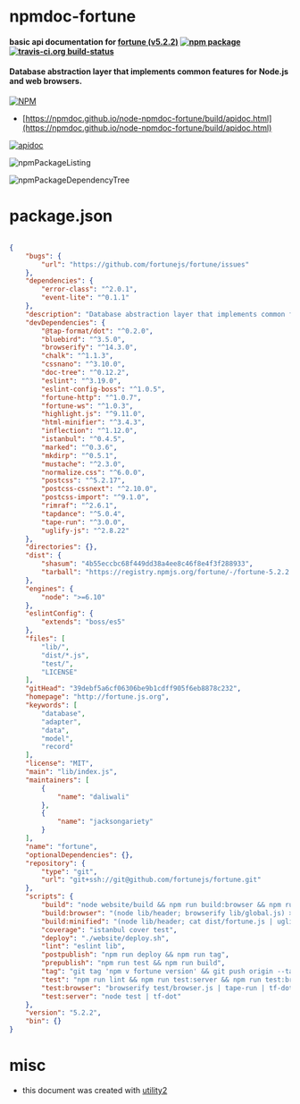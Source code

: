 # npmdoc-fortune

#### basic api documentation for  [fortune (v5.2.2)](http://fortune.js.org)  [![npm package](https://img.shields.io/npm/v/npmdoc-fortune.svg?style=flat-square)](https://www.npmjs.org/package/npmdoc-fortune) [![travis-ci.org build-status](https://api.travis-ci.org/npmdoc/node-npmdoc-fortune.svg)](https://travis-ci.org/npmdoc/node-npmdoc-fortune)

#### Database abstraction layer that implements common features for Node.js and web browsers.

[![NPM](https://nodei.co/npm/fortune.png?downloads=true&downloadRank=true&stars=true)](https://www.npmjs.com/package/fortune)

- [https://npmdoc.github.io/node-npmdoc-fortune/build/apidoc.html](https://npmdoc.github.io/node-npmdoc-fortune/build/apidoc.html)

[![apidoc](https://npmdoc.github.io/node-npmdoc-fortune/build/screenCapture.buildCi.browser.%252Ftmp%252Fbuild%252Fapidoc.html.png)](https://npmdoc.github.io/node-npmdoc-fortune/build/apidoc.html)

![npmPackageListing](https://npmdoc.github.io/node-npmdoc-fortune/build/screenCapture.npmPackageListing.svg)

![npmPackageDependencyTree](https://npmdoc.github.io/node-npmdoc-fortune/build/screenCapture.npmPackageDependencyTree.svg)



# package.json

```json

{
    "bugs": {
        "url": "https://github.com/fortunejs/fortune/issues"
    },
    "dependencies": {
        "error-class": "^2.0.1",
        "event-lite": "^0.1.1"
    },
    "description": "Database abstraction layer that implements common features for Node.js and web browsers.",
    "devDependencies": {
        "@tap-format/dot": "^0.2.0",
        "bluebird": "^3.5.0",
        "browserify": "^14.3.0",
        "chalk": "^1.1.3",
        "cssnano": "^3.10.0",
        "doc-tree": "^0.12.2",
        "eslint": "^3.19.0",
        "eslint-config-boss": "^1.0.5",
        "fortune-http": "^1.0.7",
        "fortune-ws": "^1.0.3",
        "highlight.js": "^9.11.0",
        "html-minifier": "^3.4.3",
        "inflection": "^1.12.0",
        "istanbul": "^0.4.5",
        "marked": "^0.3.6",
        "mkdirp": "^0.5.1",
        "mustache": "^2.3.0",
        "normalize.css": "^6.0.0",
        "postcss": "^5.2.17",
        "postcss-cssnext": "^2.10.0",
        "postcss-import": "^9.1.0",
        "rimraf": "^2.6.1",
        "tapdance": "^5.0.4",
        "tape-run": "^3.0.0",
        "uglify-js": "^2.8.22"
    },
    "directories": {},
    "dist": {
        "shasum": "4b55eccbc68f449dd38a4ee8c46f8e4f3f288933",
        "tarball": "https://registry.npmjs.org/fortune/-/fortune-5.2.2.tgz"
    },
    "engines": {
        "node": ">=6.10"
    },
    "eslintConfig": {
        "extends": "boss/es5"
    },
    "files": [
        "lib/",
        "dist/*.js",
        "test/",
        "LICENSE"
    ],
    "gitHead": "39debf5a6cf06306be9b1cdff905f6eb8878c232",
    "homepage": "http://fortune.js.org",
    "keywords": [
        "database",
        "adapter",
        "data",
        "model",
        "record"
    ],
    "license": "MIT",
    "main": "lib/index.js",
    "maintainers": [
        {
            "name": "daliwali"
        },
        {
            "name": "jacksongariety"
        }
    ],
    "name": "fortune",
    "optionalDependencies": {},
    "repository": {
        "type": "git",
        "url": "git+ssh://git@github.com/fortunejs/fortune.git"
    },
    "scripts": {
        "build": "node website/build && npm run build:browser && npm run build:minified",
        "build:browser": "(node lib/header; browserify lib/global.js) > dist/fortune.js",
        "build:minified": "(node lib/header; cat dist/fortune.js | uglifyjs -cm) > dist/fortune.min.js",
        "coverage": "istanbul cover test",
        "deploy": "./website/deploy.sh",
        "lint": "eslint lib",
        "postpublish": "npm run deploy && npm run tag",
        "prepublish": "npm run test && npm run build",
        "tag": "git tag 'npm v fortune version' && git push origin --tags",
        "test": "npm run lint && npm run test:server && npm run test:browser",
        "test:browser": "browserify test/browser.js | tape-run | tf-dot",
        "test:server": "node test | tf-dot"
    },
    "version": "5.2.2",
    "bin": {}
}
```



# misc
- this document was created with [utility2](https://github.com/kaizhu256/node-utility2)
